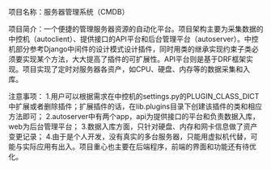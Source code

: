 项目名称：服务器管理系统（CMDB）

项目简介：一个便捷的管理服务器资源的自动化平台。项目架构主要为采集数据的中控机（autoclient）、提供接口的API平台和后台管理平台（autoserver）。中控机部分参考Django中间件的设计模式设计插件，同时用类的继承实现约束子类必须要实现某个方法，大大提高了插件的可扩展性。API平台则是基于DRF框架实现。项目实现了定时对服务器各资产，如CPU、硬盘、内存等的数据采集和入库。

注意事项：
1.用户可以根据需求在中控机的settings.py的PLUGIN_CLASS_DICT中扩展或者删除插件；扩展插件的话，在lib.plugins目录下创建该插件的类和相应方法即可；
2.autoserver中有两个app，api为提供接口的平台和负责数据入库，web为后台管理平台；
3.数据入库方面，只针对硬盘、内存和网卡信息做了资产变更记录；
4.由于是个人开发，没有真实的多台服务器，只能用虚拟机代替，可能与实际应用有出入。项目重心也主要在后端程序，前端的界面和功能还有待优化。

